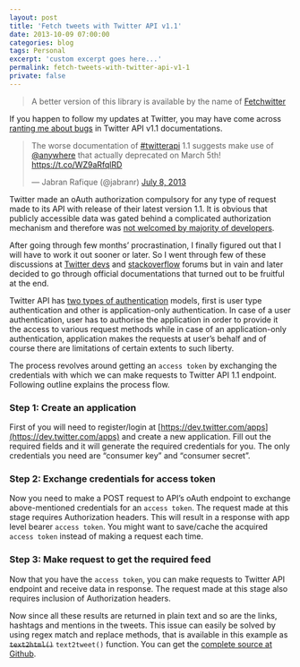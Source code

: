 ```yaml
---
layout: post
title: 'Fetch tweets with Twitter API v1.1'
date: 2013-10-09 07:00:00
categories: blog
tags: Personal
excerpt: 'custom excerpt goes here...'
permalink: fetch-tweets-with-twitter-api-v1-1
private: false
---
```


<blockquote>A better version of this library is available by the name of <a href="http://j.mp/fetchwitter" title="Fetchwitter">Fetchwitter</a></blockquote>

If you happen to follow my updates at Twitter, you may have come across [ranting me about bugs](https://twitter.com/jabranr/statuses/354288195694886912) in Twitter API v1.1 documentations.

<blockquote class="twitter-tweet" data-cards="hidden" lang="en"><p>The worse documentation of <a href="https://twitter.com/search?q=%23twitterapi&amp;src=hash">#twitterapi</a> 1.1 suggests make use of <a href="https://twitter.com/anywhere">@anywhere</a> that actually deprecated on March 5th! <a href="https://t.co/WZ9aRfqlRD">https://t.co/WZ9aRfqlRD</a></p>&mdash; Jabran Rafique (@jabranr) <a href="https://twitter.com/jabranr/statuses/354288195694886912">July 8, 2013</a></blockquote>
<script async src="//platform.twitter.com/widgets.js" charset="utf-8"></script>

Twitter made an oAuth authorization compulsory for any type of request made to its API with release of their latest version 1.1. It is obvious that publicly accessible data was gated behind a complicated authorization mechanism and therefore was [not welcomed by majority of developers](https://dev.twitter.com/discussions/rest-api-v11).

After going through few months’ procrastination, I finally figured out that I will have to work it out sooner or later. So I went through few of these discussions at [Twitter devs](https://dev.twitter.com/discussions/) and [stackoverflow](http://stackoverflow.com/questions/tagged/twitter) forums but in vain and later decided to go through official documentations that turned out to be fruitful at the end.

Twitter API has [two types of authentication](https://dev.twitter.com/docs/auth) models, first is user type authentication and other is application-only authentication. In case of a user authentication, user has to authorise the application in order to provide it the access to various request methods while in case of an application-only authentication, application makes the requests at user’s behalf and of course there are limitations of certain extents to such liberty.

The process revolves around getting an `access token` by exchanging the credentials with which we can make requests to Twitter API 1.1 endpoint. Following outline explains the process flow.

### Step 1: Create an application

First of you will need to register/login at [https://dev.twitter.com/apps](https://dev.twitter.com/apps) and create a new application. Fill out the required fields and it will generate the required credentials for you. The only credentials you need are “consumer key” and “consumer secret”.

### Step 2: Exchange credentials for access token

Now you need to make a POST request to API’s oAuth endpoint to exchange above-mentioned credentials for an `access token`. The request made at this stage requires Authorization headers. This will result in a response with app level bearer `access token`. You might want to save/cache the acquired `access token` instead of making a request each time.

### Step 3: Make request to get the required feed

Now that you have the `access token`, you can make requests to Twitter API endpoint and receive data in response. The request made at this stage also requires inclusion of Authorization headers.

Now since all these results are returned in plain text and so are the links, hashtags and mentions in the tweets. This issue can easily be solved by using regex match and replace methods, that is available in this example as <del>`text2html()`</del> `text2tweet()` function. You can get the [complete source at Github](https://github.com/jabranr/twitter-api-v1.1).